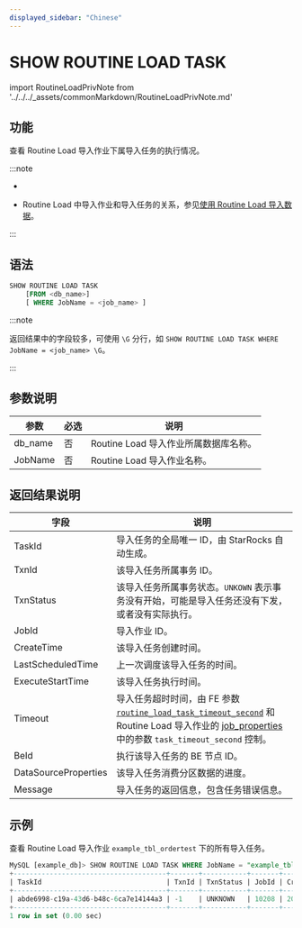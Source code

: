 ```yaml
---
displayed_sidebar: "Chinese"
---
```


# SHOW ROUTINE LOAD TASK

import RoutineLoadPrivNote from '../../../_assets/commonMarkdown/RoutineLoadPrivNote.md'

## 功能

查看 Routine Load 导入作业下属导入任务的执行情况。

:::note

- <RoutineLoadPrivNote />

- Routine Load 中导入作业和导入任务的关系，参见[使用 Routine Load 导入数据](../../../loading/RoutineLoad.md#基本原理)。

:::

## 语法

```SQL
SHOW ROUTINE LOAD TASK
    [FROM <db_name>]
    [ WHERE JobName = <job_name> ]
```

:::note

返回结果中的字段较多，可使用 `\G` 分行，如 `SHOW ROUTINE LOAD TASK WHERE JobName = <job_name> \G`。

:::

## 参数说明

| **参数** | **必选** | **说明**                              |
| -------- | -------- | ------------------------------------- |
| db_name  | 否       | Routine Load 导入作业所属数据库名称。 |
| JobName  | 否       | Routine Load 导入作业名称。           |

## 返回结果说明

| 字段                 | 说明                                                         |
| -------------------- | ------------------------------------------------------------ |
| TaskId               | 导入任务的全局唯一 ID，由 StarRocks 自动生成。               |
| TxnId                | 该导入任务所属事务 ID。                                      |
| TxnStatus            | 该导入任务所属事务状态。`UNKOWN` 表示事务没有开始，可能是导入任务还没有下发，或者没有实际执行。 |
| JobId                | 导入作业 ID。                                                |
| CreateTime           | 该导入任务创建时间。                                         |
| LastScheduledTime    | 上一次调度该导入任务的时间。                                 |
| ExecuteStartTime     | 该导入任务执行时间。                                         |
| Timeout              | 导入任务超时时间，由 FE 参数 [`routine_load_task_timeout_second`](../../../administration/management/FE_configuration.md#routine_load_task_timeout_second) 和 Routine Load 导入作业的 [job_properties](./CREATE_ROUTINE_LOAD.md#job_properties) 中的参数 `task_timeout_second` 控制。 |
| BeId                 | 执行该导入任务的 BE 节点 ID。                                |
| DataSourceProperties | 该导入任务消费分区数据的进度。                               |
| Message              | 导入任务的返回信息，包含任务错误信息。                       |

## 示例

查看 Routine Load  导入作业 `example_tbl_ordertest` 下的所有导入任务。

```SQL
MySQL [example_db]> SHOW ROUTINE LOAD TASK WHERE JobName = "example_tbl_ordertest";  
+--------------------------------------+-------+-----------+-------+---------------------+---------------------+------------------+---------+------+------------------------------------+-----------------------------------------------------------------------------+
| TaskId                               | TxnId | TxnStatus | JobId | CreateTime          | LastScheduledTime   | ExecuteStartTime | Timeout | BeId | DataSourceProperties               | Message                                                                     |
+--------------------------------------+-------+-----------+-------+---------------------+---------------------+------------------+---------+------+------------------------------------+-----------------------------------------------------------------------------+
| abde6998-c19a-43d6-b48c-6ca7e14144a3 | -1    | UNKNOWN   | 10208 | 2023-12-22 12:46:10 | 2023-12-22 12:47:00 | NULL             | 60      | -1   | Progress:{"0":6},LatestOffset:null | there is no new data in kafka/pulsar, wait for 10 seconds to schedule again |
+--------------------------------------+-------+-----------+-------+---------------------+---------------------+------------------+---------+------+------------------------------------+-----------------------------------------------------------------------------+
1 row in set (0.00 sec)
```
